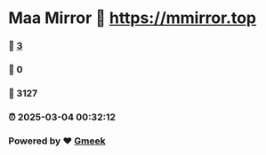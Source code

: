 # Maa Mirror :link: https://mmirror.top 
### :page_facing_up: [3](https://mmirror.top/tag.html) 
### :speech_balloon: 0 
### :hibiscus: 3127 
### :alarm_clock: 2025-03-04 00:32:12 
### Powered by :heart: [Gmeek](https://github.com/Meekdai/Gmeek)
